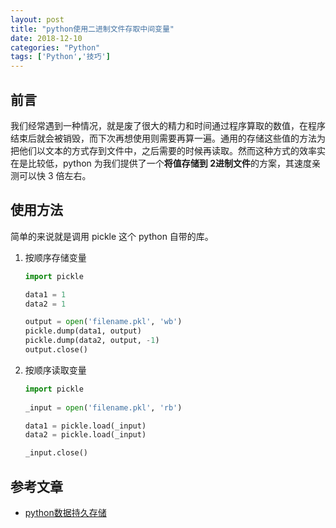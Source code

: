 ```yaml
---
layout: post
title: "python使用二进制文件存取中间变量"
date: 2018-12-10
categories: "Python"
tags: ['Python','技巧']
---
```

## 前言
我们经常遇到一种情况，就是废了很大的精力和时间通过程序算取的数值，在程序结束后就会被销毁，而下次再想使用则需要再算一遍。通用的存储这些值的方法为把他们以文本的方式存到文件中，之后需要的时候再读取。然而这种方式的效率实在是比较低，python 为我们提供了一个**将值存储到 2进制文件**的方案，其速度亲测可以快 3 倍左右。

## 使用方法
简单的来说就是调用 pickle 这个 python 自带的库。
1. 按顺序存储变量
	```python
	import pickle

	data1 = 1
	data2 = 1

	output = open('filename.pkl', 'wb')
	pickle.dump(data1, output)
	pickle.dump(data2, output, -1)
	output.close()
	```

2. 按顺序读取变量
	```python
	import pickle
		
	_input = open('filename.pkl', 'rb')

	data1 = pickle.load(_input)
	data2 = pickle.load(_input)

	_input.close()
	```

## 参考文章
- [python数据持久存储](https://www.cnblogs.com/pzxbc/archive/2012/03/18/2404715.html)